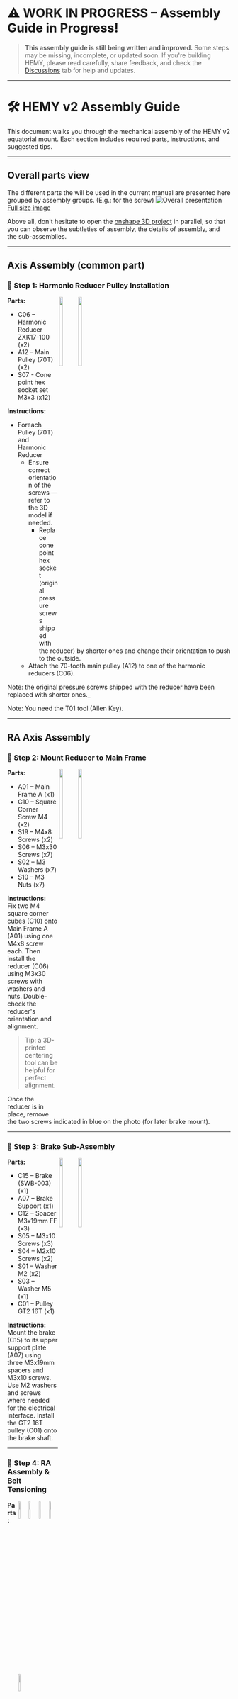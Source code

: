 
# ⚠️ WORK IN PROGRESS – Assembly Guide in Progress!

> **This assembly guide is still being written and improved.** Some steps may be missing, incomplete, or updated soon. If you're building HEMY, please read carefully, share feedback, and check the [Discussions](https://github.com/polvinc/HEMY/discussions) tab for help and updates.

---

# 🛠️ HEMY v2 Assembly Guide

This document walks you through the mechanical assembly of the HEMY v2 equatorial mount. Each section includes required parts, instructions, and suggested tips.

---
## Overall parts view 

The different parts the will be used in the current manual are presented here grouped by assembly groups. (E.g.: for the screw)
![Overall presentation](./pictures/2025-HEMY_disassembled-01_small.jpg)
[Full size image](./pictures/2025-HEMY_disassembled-01.jpg)


Above all, don't hesitate to open the [onshape 3D project](https://cad.onshape.com/documents/5bb7abe94ccc1dfccd880b05/w/c4dcfbc560d188dfaca97350/e/5198383ed1b9d7f502f35102?renderMode=0&uiState=6808b73883ed3655f234ab55) in parallel, so that you can observe the subtleties of assembly, the details of assembly, and the sub-assemblies.



---

## Axis Assembly (common part)

### 🔧 Step 1: Harmonic Reducer Pulley Installation

<div style="flex: 1; max-width: 200px;">
  <img align="right" src="pictures/2025-HEMY2-ASM-STEP01-01.jpg" width="20%" style="margin-bottom: 5px;">
  <img align="right" src="pictures/2025-HEMY2-ASM-STEP01-02.jpg" width="20%">
</div>

**Parts:**
- C06 – Harmonic Reducer ZXK17-100 (x2)  
- A12 – Main Pulley (70T) (x2)
- S07 - Cone point hex socket set M3x3 (x12)
  
**Instructions:**  
- Foreach Pulley (70T) and Harmonic Reducer
   - Ensure correct orientation of the screws — refer to the 3D model if needed.
      - Replace cone point hex socket (original pressure screws shipped with the reducer) by shorter ones and change their orientation to push to the outside.
   - Attach the 70-tooth main pulley (A12) to one of the harmonic reducers (C06).  

Note: the original pressure screws shipped with the reducer have been replaced with shorter ones._

Note: You need the T01 tool (Allen Key).

---

## RA Axis Assembly


### 🔧 Step 2: Mount Reducer to Main Frame

<div style="flex: 1; max-width: 200px;">
  <img align="right" src="pictures/2025-HEMY2-ASM-STEP02-01.jpg" width="20%" style="margin-bottom: 5px;">
  <img align="right" src="pictures/2025-HEMY2-ASM-STEP02-02.jpg" width="20%">
</div>

**Parts:**  
- A01 – Main Frame A (x1)  
- C10 – Square Corner Screw M4 (x2)  
- S19 – M4x8 Screws (x2)  
- S06 – M3x30 Screws (x7)  
- S02 – M3 Washers (x7)  
- S10 – M3 Nuts (x7)

**Instructions:**  
Fix two M4 square corner cubes (C10) onto Main Frame A (A01) using one M4x8 screw each. Then install the reducer (C06) using M3x30 screws with washers and nuts. Double-check the reducer's orientation and alignment.  
> Tip: a 3D-printed centering tool can be helpful for perfect alignment.  
> 
Once the reducer is in place, remove the two screws indicated in blue on the photo (for later brake mount).


---

### 🔧 Step 3: Brake Sub-Assembly

<div style="flex: 1; max-width: 200px;">
  <img align="right" src="pictures/2025-HEMY2-ASM-STEP03-01.jpg" width="20%" style="margin-bottom: 5px;">
  <img align="right" src="pictures/2025-HEMY2-ASM-STEP03-02.jpg" width="20%">
</div>

**Parts:**
- C15 – Brake (SWB-003) (x1)  
- A07 – Brake Support (x1)  
- C12 – Spacer M3x19mm FF (x3)  
- S05 – M3x10 Screws (x3)  
- S04 – M2x10 Screws (x2)  
- S01 – Washer M2 (x2)  
- S03 – Washer M5 (x1)  
- C01 – Pulley GT2 16T (x1)

**Instructions:**  
Mount the brake (C15) to its upper support plate (A07) using three M3x19mm spacers and M3x10 screws. Use M2 washers and screws where needed for the electrical interface. Install the GT2 16T pulley (C01) onto the brake shaft.

---

### 🔧 Step 4: RA Assembly & Belt Tensioning


<div style="flex: 1; max-width: 200px;">
  <img align="right" src="pictures/2025-HEMY2-ASM-STEP04-01.jpg" width="10%" style="margin-bottom: 5px;">
  <img align="right" src="pictures/2025-HEMY2-ASM-STEP04-02.jpg" width="10%">
</div>

<div style="flex: 1; max-width: 200px;">
  <img align="right" src="pictures/2025-HEMY2-ASM-STEP04-03.jpg" width="10%" style="margin-bottom: 5px;">
  <img align="right" src="pictures/2025-HEMY2-ASM-STEP04-04.jpg" width="10%">
</div>

<div style="flex: 1; max-width: 200px;">
  <img align="right" src="pictures/2025-HEMY2-ASM-STEP04-05.jpg" width="10%" style="margin-bottom: 5px;">
  <img align="right" src="pictures/2025-HEMY2-ASM-STEP04-06.jpg" width="10%">
</div>

**Parts:**
- A08 – Motor Support (x1)  
- A07 – Brake Support (x1)  
- C04 – GT2 Belt 200mm (x1)  
- C02 – Pulley GT2 20T (x1)  
- C07 – NEMA17 Motor (x1)  
- C11 – Spacer M3x21mm FM (x3)  
- S15 – M3x35 Screws (x2)  
- S06 – M3x30 Screws (x2)  
- S10 – M3 Nuts (x4)

**Instructions:**  
This is the most delicate step — take your time!

1. Prepare the NEMA17 motor (C07) with the GT2 20T pulley (C02) and three M3x21mm spacers (C11).
2. Position the belt (C04) around the brake pulley (C01).
3. Close the assembly with the lower brake support (A07).
4. Place the motor support (A08) onto the motor.
5. Lightly secure the motor to the reducer using one screw (indicated blue in the photo) — don't tighten fully yet.
6. Mount the brake onto the reducer using two M3x35 screws and nuts.
7. Insert the final two screws (red in photo) and adjust belt tension carefully.

🎉 Congratulations! The RA axis sub-assembly is now complete — the most challenging part is done!

---

## DEC Axis Assembly

### 🔧 Step 5: Main Pulley Installation

<div style="flex: 1; max-width: 200px;">
  <img align="right" src="pictures/2025-HEMY2-ASM-STEP01-01.jpg" width="20%" style="margin-bottom: 5px;">
  <img align="right" src="pictures/2025-HEMY2-ASM-STEP01-02.jpg" width="20%">
</div>

**Parts:**
- C06 – Harmonic Reducer ZXK17-100 (x1)  
- A12 – Main Pulley (70T) (x1)

**Instructions:**  
As in Step 1, attach the 70T main pulley to the second harmonic reducer. Ensure the correct screw orientation — consult the 3D model. Use the shorter replacement pressure screws provided.

---

### 🔧 Step 6: Attach Cubes to Main Frame B

<div style="flex: 1; max-width: 200px;">
  <img align="right" src="pictures/2025-HEMY2-ASM-STEP06-01.jpg" width="20%" style="margin-bottom: 5px;">
  <img align="right" src="pictures/2025-HEMY2-ASM-STEP06-02.jpg" width="20%">
</div>

**Parts:**
- A02 – Main Frame B (x1)  
- C10 – Square Corner Screw M4 (x6)  
- S19 – M4x8 Screws (x6)

**Instructions:**  
Attach all six M4 corner cubes (C10) to the Main Frame B (A02) using M4x8 screws.

---

### 🔧 Step 7: Mount DEC Reducer

<div style="flex: 1; max-width: 200px;">
  <img align="right" src="pictures/2025-HEMY2-ASM-STEP07-01.jpg" width="20%" style="margin-bottom: 5px;">
  <img align="right" src="pictures/2025-HEMY2-ASM-STEP07-02-blue.jpg" width="20%">
</div>

**Parts:**
- S06 – M3x30 Screws (x9)  
- S02 – M3 Washers (x9)  
- S10 – M3 Nuts (x9)

**Instructions:**  
Center the harmonic reducer with its pulley onto Main Frame B (A02), and secure it using M3x30 screws with washers and nuts.

Make sure to properly orient the harmonic reducer in the main part, using the reducer screws as reference points. 

Note that two of these screws will be removed and replaced in a step described below with screws that will hold the motor. (See photo at the bottom left). 

Before proceeding with the extraction of these screws, ensure that the 9 connecting screws of the harmonic reducer and the main part are tightly secured.

> Tip: A 3D-printed alignment jig is helpful here as well.

Once aligned and fastened, remove the two blue-marked screws from the reducer (as shown in the photo).

---

### 🔧 Step 8: Prepare Motor Assembly

<div style="flex: 1; max-width: 200px;">
  <img align="right" src="pictures/2025-HEMY2-ASM-STEP08-01.jpg" width="20%" style="margin-bottom: 5px;">
  <img align="right" src="pictures/2025-HEMY2-ASM-STEP08-02.jpg" width="20%">
</div>

**Parts:**
- C07 – NEMA17 Motor (x1)  
- C02 – Pulley GT2 20T (x1)  
- C03 – GT2 Belt 166mm (x1)  
- C11 – Spacer M3x21mm FM (x3)
- S16 - Socket button head M3x5 (x3)

**Instructions:**  
Mount the GT2 20T pulley onto the NEMA17 motor shaft. Add the three 21mm spacers and fit the 166mm GT2 belt.

---

### 🔧 Step 9: Mount Motor to Reducer

<div style="flex: 1; max-width: 200px;">
  <img align="right" src="pictures/2025-HEMY2-ASM-STEP09-01.jpg" width="20%" style="margin-bottom: 5px;">
  <img align="right" src="pictures/2025-HEMY2-ASM-STEP09-02.jpg" width="20%">
</div>

**Parts:**
- S15 – M3x35 Screws (x1)  
- S02 – M3 Washers (x1)  
- S10 – M3 Nuts (x1)
- S13 – M3x16 Screws (x2)

**Instructions:**  
Position the motor assembly on the reducer. Use the M3x35 screws and M3x16 screws to fasten everything and tension the belt accordingly.

🎉 The DEC axis is now fully assembled!

---

## Axis Frame Assembly

### 🔧 Step 10: Connect RA and DEC Axes

<div style="flex: 1; max-width: 200px;">
  <img align="right" src="pictures/2025-HEMY2-ASM-STEP10-01.jpg" width="14%" style="margin-bottom: 5px;">
  <img align="right" src="pictures/2025-HEMY2-ASM-STEP10-02.jpg" width="14%">
  <img align="right" src="pictures/2025-HEMY2-ASM-STEP10-03.jpg" width="14%">
</div>

**Parts:**
- A01 – Main Frame A (RA side)  
- A02 – Main Frame B (DEC side)  
- S18 – M4x10 Screws (x4 or more as needed)

**Instructions:**  
Position the RA and DEC sub-assemblies to form a right angle (90°) between the two main frame plates (A01 and A02). Align the corresponding mounting holes and loosely fasten them using M4x10 screws.  
> ⚠️ Do not fully tighten the screws yet — the final squaring and reinforcement will be done with the lateral plates in later steps.

---

## Dovetail Assembly

> ⚠️ Note: The USB and DC passthrough electronics for the dovetail are still experimental and not fully tested.

### 🔧 Step 11: Attach Electronics and Cover

<div style="flex: 1; max-width: 200px;">
  <img align="right" src="pictures/2025-HEMY2-ASM-STEP11-01.jpg" width="20%" style="margin-bottom: 5px;">
  <img align="right" src="pictures/2025-HEMY2-ASM-STEP11-02.jpg" width="20%">
</div>

**Parts:**
- B01 – Dovetail PCB Cover (x1)  
- PCB07 – Dovetail passthrough board (experimental)  
- A09 – Vixen/Losmandy Dovetail (x1)

**Instructions:**  
Position the passthrough PCB onto the dovetail (A09) and secure the 3D-printed cover (B01) as shown.

---

### 🔧 Step 12: Mount Dovetail on DEC Reducer

<div style="flex: 1; max-width: 200px;">
  <img align="right" src="pictures/2025-HEMY2-ASM-STEP12-01.jpg" width="20%" style="margin-bottom: 5px;">
</div>

**Parts:**
- S06 – M3x30 Screws (x2)

**Instructions:**  
Route the cables through the reducer’s central cutout, then secure the dovetail (A09) to the DEC reducer using M3x30 screws.

---

### 🔧 Step 13: Install Clamps

<div style="flex: 1; max-width: 200px;">
  <img align="right" src="pictures/2025-HEMY2-ASM-STEP13-01.jpg" width="20%" style="margin-bottom: 5px;">
  <img align="right" src="pictures/2025-HEMY2-ASM-STEP13-02.jpg" width="20%">
</div>

**Parts:**
- A10 – RFix Dovetail Clamps (x2)  
- C20 – Button Screws M6x40 with Springs (x2)

**Instructions:**  
Insert the two clamps (A10) into the dovetail (A09), secure them using the M6x40 button screws and springs.

🎉 The dovetail interface is now installed and ready to hold your telescope!

---

## Lateral Plates and Electronics

### 🔧 Step 14: Mount Lateral Plate B and Secure Frame

<div style="flex: 1; max-width: 200px;">
  <img align="right" src="pictures/2025-HEMY2-ASM-STEP14-01.jpg" width="20%" style="margin-bottom: 5px;">
  <img align="right" src="pictures/2025-HEMY2-ASM-STEP14-02.jpg" width="20%">
</div>

**Parts:**
- A04 – Lateral Plate B (x1)  
- S19 – M4x8 Screws (as needed)

**Instructions:**  
Attach the lateral plate (A04) to the RA/DEC frame to complete the squared bracket. Once aligned, tighten all previously loose screws to secure the overall structure.

---

### 🔧 Step 15: Install Top Electronics

<div style="flex: 1; max-width: 200px;">
  <img align="right" src="pictures/2025-HEMY2-ASM-STEP15-01.jpg" width="12%" style="margin-bottom: 5px;">
  <img align="right" src="pictures/2025-HEMY2-ASM-STEP15-02.jpg" width="12%">
</div>

<div style="flex: 1; max-width: 200px;">
  <img align="right" src="pictures/2025-HEMY2-ASM-STEP15-03.jpg" width="12%" style="margin-bottom: 5px;">
  <img align="right" src="pictures/2025-HEMY2-ASM-STEP15-04.jpg" width="12%">
</div>


**Parts:**
- All PCBs (assembled, see `pcb_assembly.md`)  
- C13 – Spacer M3x8mm FF (x4)  
- Handle, GPS antenna, GPS cover

**Instructions:**  
Install two M3 corner cubes on the top plate. Mount the main assembled PCB (including brake driver, TMC5160s, and Teensy) on the top plate using the M3x8 spacers. Install the handle and antennas (Wi-Fi and GPS), and place the GPS antenna cover (B02).
Make sure all cables are connected and routed cleanly.

---

### 🔧 Step 16: Final Assembly of Top/Bottom/Lateral Plates

<div style="flex: 1; max-width: 200px;">
  <img align="right" src="pictures/2025-HEMY2-ASM-STEP16-01.jpg" width="12%" style="margin-bottom: 5px;">
  <img align="right" src="pictures/2025-HEMY2-ASM-STEP16-02.jpg" width="12%">
</div>

<div style="flex: 1; max-width: 200px;">
  <img align="right" src="pictures/2025-HEMY2-ASM-STEP16-03.jpg" width="12%" style="margin-bottom: 5px;">
  <img align="right" src="pictures/2025-HEMY2-ASM-STEP16-04.jpg" width="12%">
</div>

**Parts:**
- A05 – Top Plate  
- A06 – Bottom Plate  
- A03 – Lateral Plate A

**Instructions:**  
Secure the top plate (A05) to the mount structure first, ensuring all cabling is in place. Then attach the bottom plate (A06) and the remaining lateral plate (A03) to complete the enclosure.

---

## Final Adjustments and Output Flange

### 🔧 Step 17: Install Output Flange and Vixen Plate

<div style="flex: 1; max-width: 200px;">
  <img align="right" src="pictures/2025-HEMY2-ASM-STEP17-01.jpg" width="20%" style="margin-bottom: 5px;">
  <img align="right" src="pictures/2025-HEMY2-ASM-STEP17-02.jpg" width="20%">
</div>

**Parts:**
- A11 – Output Flange  
- C18 – Vixen Plate

**Instructions:**  
Install the output flange (A11) onto the RA reducer. Then, mount the Vixen plate (C18) securely.

🎉 You have now fully assembled your HEMY mount!

---

## ✅ Final Checklist Before First Use

- [ ] All mechanical screws are tightened
- [ ] Belts are properly tensioned on both RA and DEC
- [ ] All pulleys are aligned and set screws are secure
- [ ] The output flange and dovetail clamps are solidly mounted
- [ ] Brake is mounted and functional
- [ ] GPS and antennas are installed and connected
- [ ] Power wiring is secured and routed cleanly
- [ ] All PCBs are installed and correctly connected
- [ ] No stray cables or obstructing elements
- [ ] RA and DEC axes can rotate freely with appropriate torque on motors

---

## 🧠 Flashing OnStepX Firmware

HEMY is designed to run with **OnStepX**, an open-source controller firmware for astronomical mounts. Flashing the firmware is simple, but depends on your hardware configuration (Teensy, STM32, ESP32, etc).

### Basic Steps:
1. **Download OnStepX** from the [official GitHub repository](https://github.com/hjd1964/OnStepX)
2. **Open the firmware** in [PlatformIO](https://platformio.org/) (VSCode plugin)
3. **Edit `Config.h` and `Board.h`** to match your HEMY configuration (stepper drivers, gear ratios, brake, etc)
4. Connect your board via USB
5. Click **Upload** in PlatformIO to flash the firmware
6. Open the **serial monitor** and confirm initialization (check RA/DEC movements, homing, etc)

> 💡 Tip: Refer to the `pcb_assembly.md` file for hardware pin mapping and settings.

Once the firmware is flashed and the mount is powered, you’re ready to configure OnStep via Wi-Fi, serial, or compatible astronomy tools (INDI, ASCOM, etc).

---
